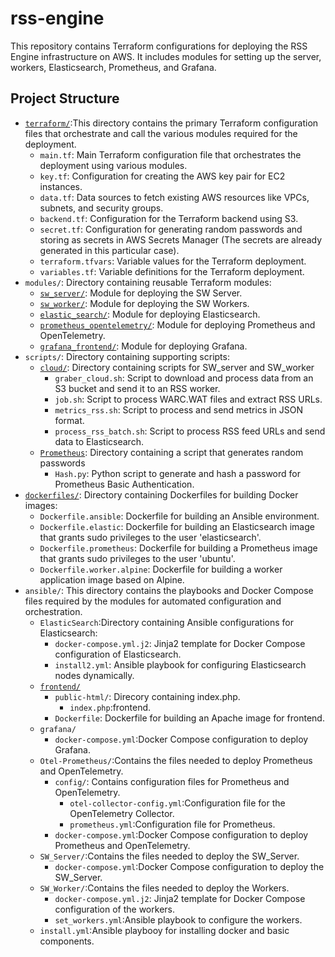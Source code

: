 # rss-engine

This repository contains Terraform configurations for deploying the RSS Engine infrastructure on AWS. It includes modules for setting up the server, workers, Elasticsearch, Prometheus, and Grafana.

## Project Structure
-   [`terraform/`](./terraform/README.md):This directory contains the primary Terraform configuration files that orchestrate and call the various modules required for the deployment.
    -   `main.tf`: Main Terraform configuration file that orchestrates the deployment using various modules.
    -   `key.tf`: Configuration for creating the AWS key pair for EC2 instances.
    -   `data.tf`: Data sources to fetch existing AWS resources like VPCs, subnets, and security groups.
    -   `backend.tf`: Configuration for the Terraform backend using S3.
    -   `secret.tf`: Configuration for generating random passwords and storing as secrets in AWS Secrets Manager (The secrets are already generated in this particular case).
    -   `terraform.tfvars`: Variable values for the Terraform deployment.
    -   `variables.tf`: Variable definitions for the Terraform deployment.
-   `modules/`: Directory containing reusable Terraform modules:
    -   [`sw_server/`](./modules/sw_server/README.md): Module for deploying the SW Server.
    -   [`sw_worker/`](./modules/sw_worker/README.md): Module for deploying the SW Workers.
    -   [`elastic_search/`](./modules/elastic_search/README.md): Module for deploying Elasticsearch.
    -   [`prometheus_opentelemetry/`](./modules/prometheus_opentelemetry/README.md): Module for deploying Prometheus and OpenTelemetry.
    -   [`grafana_frontend/`](./modules/grafana_frontend/README.md): Module for deploying Grafana.
-   `scripts/`: Directory containing supporting scripts:
    -   [`cloud/`](./scripts/cloud/README.md): Directory containing scripts for SW_server and SW_worker
        -   `graber_cloud.sh`: Script to download and process data from an S3 bucket and send it to an RSS worker.
        -   `job.sh`: Script to process WARC.WAT files and extract RSS URLs.
        -   `metrics_rss.sh`: Script to process and send metrics in JSON format.
        -   `process_rss_batch.sh`: Script to process RSS feed URLs and send data to Elasticsearch.
    -   [`Prometheus`](./scripts/Prometheus/README.md): Directory containing a script that generates random passwords
        -   `Hash.py`: Python script to generate and hash a password for Prometheus Basic Authentication.
-   [`dockerfiles/`](./dockerfiles/README.md): Directory containing Dockerfiles for building Docker images:
    -   `Dockerfile.ansible`: Dockerfile for building an Ansible environment.
    -   `Dockerfile.elastic`: Dockerfile for building an Elasticsearch image that grants sudo privileges to the user 'elasticsearch'.
    -   `Dockerfile.prometheus`: Dockerfile for building a Prometheus image that grants sudo privileges to the user 'ubuntu'.
    -   `Dockerfile.worker.alpine`: Dockerfile for building a worker application image based on Alpine.
-   `ansible/`: This directory contains the playbooks and Docker Compose files required by the modules for automated configuration and orchestration.
    -   `ElasticSearch`:Directory containing Ansible configurations for Elasticsearch:
        -   `docker-compose.yml.j2`: Jinja2 template for Docker Compose configuration of Elasticsearch.
        -   `install2.yml`: Ansible playbook for configuring Elasticsearch nodes dynamically.
    -   [`frontend/`](./ansible/frontend/README.md)
        -   `public-html/`: Direcory containing index.php.
            -   `index.php`:frontend.
        -   `Dockerfile`: Dockerfile for building an Apache image for frontend.
    -   `grafana/`
        -   `docker-compose.yml`:Docker Compose configuration to deploy Grafana.
    -   `Otel-Prometheus/`:Contains the files needed to deploy Prometheus and OpenTelemetry.
        -   `config/`: Contains configuration files for Prometheus and OpenTelemetry.
            -   `otel-collector-config.yml`:Configuration file for the OpenTelemetry Collector.
            -   `prometheus.yml`:Configuration file for Prometheus.
        -   `docker-compose.yml`:Docker Compose configuration to deploy Prometheus and OpenTelemetry.
    -   `SW_Server/`:Contains the files needed to deploy the SW_Server.
        -   `docker-compose.yml`:Docker Compose configuration to deploy the SW_Server.
    -   `SW_Worker/`:Contains the files needed to deploy the Workers.
        -   `docker-compose.yml.j2`: Jinja2 template for Docker Compose configuration of the workers.
        -   `set_workers.yml`:Ansible playbook to configure the workers.
    -   `install.yml`:Ansible playbooy for installing docker and basic components.
